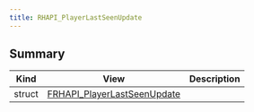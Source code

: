 ```yaml
---
title: RHAPI_PlayerLastSeenUpdate
---
```


## Summary
| Kind | View | Description |
|------|------|-------------|
|struct|[FRHAPI_PlayerLastSeenUpdate](/unreal-plugins/all/structfrhapi__playerlastseenupdate/#structFRHAPI__PlayerLastSeenUpdate)||
